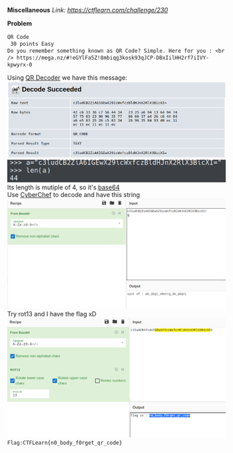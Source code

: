 **Miscellaneous**
*Link: https://ctflearn.com/challenge/230*

**Problem**
~~~
QR Code
 30 points Easy
Do you remember something known as QR Code? Simple. Here for you : <br /> https://mega.nz/#!eGYlFa5Z!8mbiqg3kosk93qJCP-DBxIilHH2rf7iIVY-kpwyrx-0
~~~
Using [QR Decoder](https://zxing.org/w/decode.jspx) we have this message:\
![image](./rawtext.png)\
![image](./base64.png)\
Its length is mutiple of 4, so it's [base64](https://en.wikipedia.org/wiki/Base64)\
Use [CyberChef](https://gchq.github.io/CyberChef/) to decode and have this string\
![image](./string.png)\
Try rot13 and I have the flag xD\
![image](./flag.png)\
`Flag:CTFLearn{n0_body_f0rget_qr_code}`